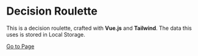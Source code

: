 # Decision Roulette

This is a decision roulette, crafted with **Vue.js** and **Tailwind**. The data this uses is stored in Local Storage.

[Go to Page](https://cristian-velazquez-neva.github.io/decision-roulette/)

